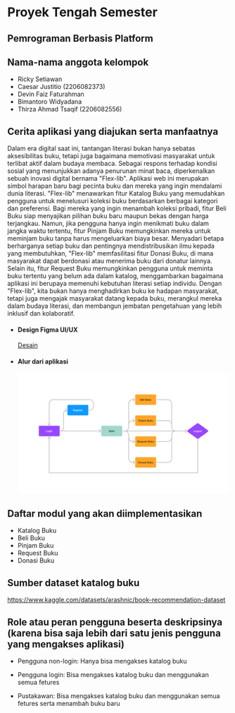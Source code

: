 # Proyek Tengah Semester
## Pemrograman Berbasis Platform

## Nama-nama anggota kelompok
- Ricky Setiawan
- Caesar Justitio (2206082373)
- Devin Faiz Faturahman
- Bimantoro Widyadana
- Thirza Ahmad Tsaqif (2206082556)

## Cerita aplikasi yang diajukan serta manfaatnya
Dalam era digital saat ini, tantangan literasi bukan hanya sebatas aksesibilitas buku, tetapi juga bagaimana memotivasi masyarakat untuk terlibat aktif dalam budaya membaca. Sebagai respons terhadap kondisi sosial yang menunjukkan adanya penurunan minat baca, diperkenalkan sebuah inovasi digital bernama "Flex-lib". Aplikasi web ini merupakan simbol harapan baru bagi pecinta buku dan mereka yang ingin mendalami dunia literasi. "Flex-lib" menawarkan fitur Katalog Buku yang memudahkan pengguna untuk menelusuri koleksi buku berdasarkan berbagai kategori dan preferensi. Bagi mereka yang ingin menambah koleksi pribadi, fitur Beli Buku siap menyajikan pilihan buku baru maupun bekas dengan harga terjangkau. Namun, jika pengguna hanya ingin menikmati buku dalam jangka waktu tertentu, fitur Pinjam Buku memungkinkan mereka untuk meminjam buku tanpa harus mengeluarkan biaya besar. Menyadari betapa berharganya setiap buku dan pentingnya mendistribusikan ilmu kepada yang membutuhkan, "Flex-lib" memfasilitasi fitur Donasi Buku, di mana masyarakat dapat berdonasi atau menerima buku dari donatur lainnya. Selain itu, fitur Request Buku memungkinkan pengguna untuk meminta buku tertentu yang belum ada dalam katalog, menggambarkan bagaimana aplikasi ini berupaya memenuhi kebutuhan literasi setiap individu. Dengan "Flex-lib", kita bukan hanya menghadirkan buku ke hadapan masyarakat, tetapi juga mengajak masyarakat datang kepada buku, merangkul mereka dalam budaya literasi, dan membangun jembatan pengetahuan yang lebih inklusif dan kolaboratif.
- #### Design Figma UI/UX
  [Desain](https://www.figma.com/file/03JiZU83IzHyWpFgpcsoTf/Untitled?type=design&node-id=0%3A1&mode=design&t=BLakLmqRScbhAlMs-1)
- #### Alur dari aplikasi
  ![./asset/bagan.png](./asset/bagan.png)

## Daftar modul yang akan diimplementasikan
- Katalog Buku
- Beli Buku
- Pinjam Buku
- Request Buku
- Donasi Buku

## Sumber dataset katalog buku
https://www.kaggle.com/datasets/arashnic/book-recommendation-dataset 

## Role atau peran pengguna beserta deskripsinya (karena bisa saja lebih dari satu jenis pengguna yang mengakses aplikasi)
- Pengguna non-login:
Hanya bisa mengakses katalog buku

- Pengguna login:
Bisa mengakses katalog buku dan menggunakan semua fetures

- Pustakawan:
Bisa mengakses katalog buku dan menggunakan semua fetures serta menambah buku baru

